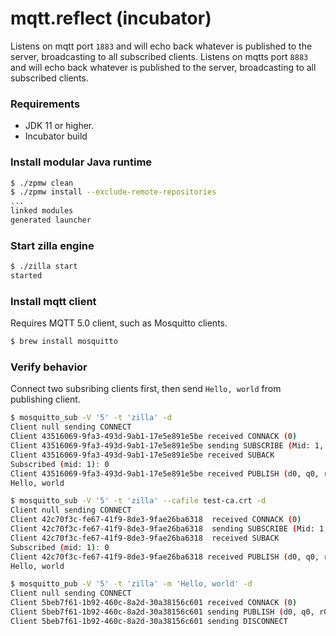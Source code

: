# mqtt.reflect (incubator)
Listens on mqtt port `1883` and will echo back whatever is published to the server, broadcasting to all subscribed clients.
Listens on mqtts port `8883` and will echo back whatever is published to the server, broadcasting to all subscribed clients.

### Requirements
 - JDK 11 or higher.
 - Incubator build

### Install modular Java runtime
```bash
$ ./zpmw clean
$ ./zpmw install --exclude-remote-repositories
...
linked modules
generated launcher
```

### Start zilla engine
```bash
$ ./zilla start
started
```

### Install mqtt client
Requires MQTT 5.0 client, such as Mosquitto clients.
```bash
$ brew install mosquitto
```

### Verify behavior
Connect two subsribing clients first, then send `Hello, world` from publishing client.
```bash
$ mosquitto_sub -V '5' -t 'zilla' -d
Client null sending CONNECT
Client 43516069-9fa3-493d-9ab1-17e5e891e5be received CONNACK (0)
Client 43516069-9fa3-493d-9ab1-17e5e891e5be sending SUBSCRIBE (Mid: 1, Topic: zilla, QoS: 0, Options: 0x00)
Client 43516069-9fa3-493d-9ab1-17e5e891e5be received SUBACK
Subscribed (mid: 1): 0
Client 43516069-9fa3-493d-9ab1-17e5e891e5be received PUBLISH (d0, q0, r0, m0, 'zilla', ... (12 bytes))
Hello, world
```
```bash
$ mosquitto_sub -V '5' -t 'zilla' --cafile test-ca.crt -d
Client null sending CONNECT
Client 42c70f3c-fe67-41f9-8de3-9fae26ba6318  received CONNACK (0)
Client 42c70f3c-fe67-41f9-8de3-9fae26ba6318  sending SUBSCRIBE (Mid: 1, Topic: zilla, QoS: 0, Options: 0x00)
Client 42c70f3c-fe67-41f9-8de3-9fae26ba6318  received SUBACK
Subscribed (mid: 1): 0
Client 42c70f3c-fe67-41f9-8de3-9fae26ba6318 received PUBLISH (d0, q0, r0, m0, 'zilla', ... (12 bytes))
Hello, world
```
```bash
$ mosquitto_pub -V '5' -t 'zilla' -m 'Hello, world' -d
Client null sending CONNECT
Client 5beb7f61-1b92-460c-8a2d-30a38156c601 received CONNACK (0)
Client 5beb7f61-1b92-460c-8a2d-30a38156c601 sending PUBLISH (d0, q0, r0, m1, 'zilla', ... (12 bytes))
Client 5beb7f61-1b92-460c-8a2d-30a38156c601 sending DISCONNECT
```
